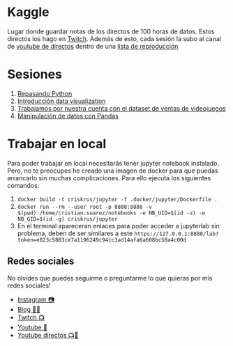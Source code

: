 # Kaggle
Lugar donde guardar notas de los directos de 100 horas de datos. Estos directos
los hago en [Twitch]. Además de esto, cada sesión la subo al canal de 
[youtube de directos][youtube-directos] dentro de una 
[lista de reproducción][lista-directos]

# Sesiones

1. [Repasando Python](00-Repasando-python)
2. [Introducción data visualization](01-Data-visualization)
2. [Trabajamos por nuestra cuenta con el dataset de ventas de videojuegos](02-video-game-sales)
2. [Manipulación de datos con Pandas](03-Pandas)

# Trabajar en local

Para poder trabajar en local necesitarás tener jupyter notebook instalado. Pero,
no te preocupes he creado una imagen de docker para que puedas arrancarlo sin
muchas complicaciones. Para ello ejecuta los siguientes comandos:

1. `docker build -t criskrus/jupyter -f .docker/jupyter/Dockerfile .`
2. `docker run --rm --user root -p 8888:8888 -v $(pwd):/home/cristian.suarez/notebooks -e NB_UID=$(id -u) -e NB_GID=$(id -g) criskrus/jupyter`
3. En el terminal apareceran enlaces para poder acceder a jupyterlab sin problema, deben de ser similares a este `https://127.0.0.1:8888/lab?token=e823c5883ce7a1196249c94cc3ad14afa6a608bc58a4c00d`

## Redes sociales

No olvides que puedes seguirme o preguntarme lo que quieras por mis redes sociales!

- [Instagram 📷][instagram]
- [Blog ✍🏼][blog]
- [Twitch 📺][Twitch]
- [Youtube 🎥][youtube]
- [Youtube directos 📺🎥][youtube-directos]

[instagram]:http://bit.ly/cristian-suarez-instagram
[blog]:http://bit.ly/cristian-suarez-blog
[youtube]:http://bit.ly/cristian-suarez-youtube
[Twitch]:http://bit.ly/cristian-suarez-twitch
[youtube-directos]:http://bit.ly/cristian-suarez-directos
[lista-directos]:https://www.youtube.com/playlist?list=PLZh1qmaTeQ-qvyJ9GOLNEwESIGTQdHAoI

